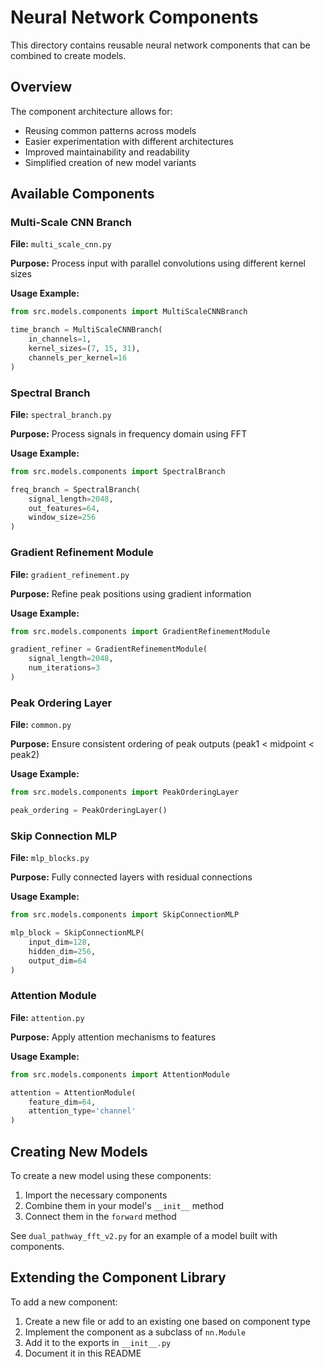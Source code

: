 # Neural Network Components

This directory contains reusable neural network components that can be combined to create models.

## Overview

The component architecture allows for:
- Reusing common patterns across models
- Easier experimentation with different architectures
- Improved maintainability and readability
- Simplified creation of new model variants

## Available Components

### Multi-Scale CNN Branch

**File:** `multi_scale_cnn.py`

**Purpose:** Process input with parallel convolutions using different kernel sizes

**Usage Example:**
```python
from src.models.components import MultiScaleCNNBranch

time_branch = MultiScaleCNNBranch(
    in_channels=1, 
    kernel_sizes=(7, 15, 31), 
    channels_per_kernel=16
)
```

### Spectral Branch

**File:** `spectral_branch.py`

**Purpose:** Process signals in frequency domain using FFT

**Usage Example:**
```python
from src.models.components import SpectralBranch

freq_branch = SpectralBranch(
    signal_length=2048,
    out_features=64,
    window_size=256
)
```

### Gradient Refinement Module

**File:** `gradient_refinement.py`

**Purpose:** Refine peak positions using gradient information

**Usage Example:**
```python
from src.models.components import GradientRefinementModule

gradient_refiner = GradientRefinementModule(
    signal_length=2048,
    num_iterations=3
)
```

### Peak Ordering Layer

**File:** `common.py`

**Purpose:** Ensure consistent ordering of peak outputs (peak1 < midpoint < peak2)

**Usage Example:**
```python
from src.models.components import PeakOrderingLayer

peak_ordering = PeakOrderingLayer()
```

### Skip Connection MLP

**File:** `mlp_blocks.py`

**Purpose:** Fully connected layers with residual connections

**Usage Example:**
```python
from src.models.components import SkipConnectionMLP

mlp_block = SkipConnectionMLP(
    input_dim=128, 
    hidden_dim=256, 
    output_dim=64
)
```

### Attention Module

**File:** `attention.py`

**Purpose:** Apply attention mechanisms to features

**Usage Example:**
```python
from src.models.components import AttentionModule

attention = AttentionModule(
    feature_dim=64,
    attention_type='channel'
)
```

## Creating New Models

To create a new model using these components:

1. Import the necessary components
2. Combine them in your model's `__init__` method
3. Connect them in the `forward` method

See `dual_pathway_fft_v2.py` for an example of a model built with components.

## Extending the Component Library

To add a new component:

1. Create a new file or add to an existing one based on component type
2. Implement the component as a subclass of `nn.Module`
3. Add it to the exports in `__init__.py`
4. Document it in this README 